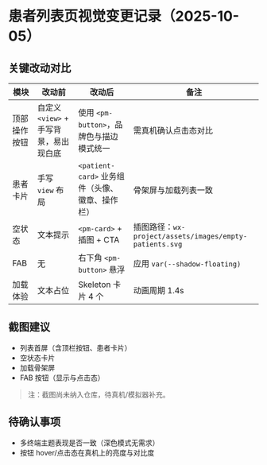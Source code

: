 # 患者列表页视觉变更记录（2025-10-05）

## 关键改动对比

| 模块         | 改动前                                 | 改动后                                          | 备注                                                     |
| ------------ | -------------------------------------- | ----------------------------------------------- | -------------------------------------------------------- |
| 顶部操作按钮 | 自定义 `<view>` + 手写背景，易出现白底 | 使用 `<pm-button>`，品牌色与描边模式统一        | 需真机确认点击态对比                                     |
| 患者卡片     | 手写 `view` 布局                       | `<patient-card>` 业务组件（头像、徽章、操作栏） | 骨架屏与加载列表一致                                     |
| 空状态       | 文本提示                               | `<pm-card>` + 插图 + CTA                        | 插图路径：`wx-project/assets/images/empty-patients.svg` |
| FAB          | 无                                     | 右下角 `<pm-button>` 悬浮                       | 应用 `var(--shadow-floating)`                            |
| 加载体验     | 文本占位                               | Skeleton 卡片 4 个                              | 动画周期 1.4s                                            |

## 截图建议

- 列表首屏（含顶栏按钮、患者卡片）
- 空状态卡片
- 加载骨架屏
- FAB 按钮（显示与点击态）

> 注：截图尚未纳入仓库，待真机/模拟器补充。

## 待确认事项

- 多终端主题表现是否一致（深色模式无需求）
- 按钮 hover/点击态在真机上的亮度与对比度
